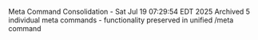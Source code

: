 Meta Command Consolidation - Sat Jul 19 07:29:54 EDT 2025
Archived 5 individual meta commands - functionality preserved in unified /meta command
